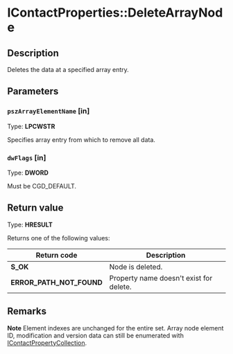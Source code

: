 # IContactProperties::DeleteArrayNode

## Description

Deletes the data at a specified array entry.

## Parameters

### `pszArrayElementName` [in]

Type: **LPCWSTR**

Specifies array entry from which to remove all data.

### `dwFlags` [in]

Type: **DWORD**

Must be CGD_DEFAULT.

## Return value

Type: **HRESULT**

Returns one of the following values:

| Return code | Description |
| --- | --- |
| **S_OK** | Node is deleted. |
| **ERROR_PATH_NOT_FOUND** | Property name doesn't exist for delete. |

## Remarks

**Note** Element indexes are unchanged for the entire set. Array node element ID,
modification and version data can still be enumerated with [IContactPropertyCollection](https://learn.microsoft.com/previous-versions/windows/desktop/api/icontact/nn-icontact-icontactpropertycollection).